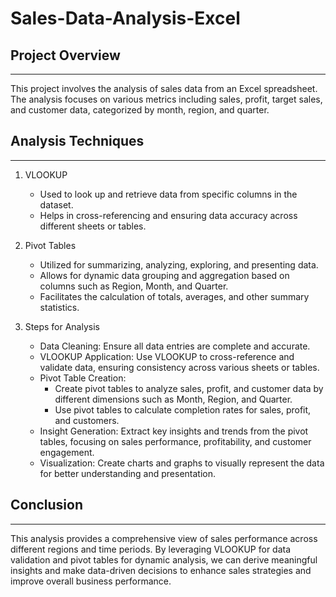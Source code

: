 # Sales-Data-Analysis-Excel

## Project Overview
***
This project involves the analysis of sales data from an Excel spreadsheet. The analysis focuses on various metrics including sales, profit, target sales, and customer data, categorized by month, region, and quarter.

## Analysis Techniques
***
1. VLOOKUP

    - Used to look up and retrieve data from specific columns in the dataset.
    - Helps in cross-referencing and ensuring data accuracy across different sheets or tables.

2. Pivot Tables

    - Utilized for summarizing, analyzing, exploring, and presenting data.
    - Allows for dynamic data grouping and aggregation based on columns such as Region, Month, and Quarter.
    - Facilitates the calculation of totals, averages, and other summary statistics.

3. Steps for Analysis

    - Data Cleaning: Ensure all data entries are complete and accurate.
    - VLOOKUP Application: Use VLOOKUP to cross-reference and validate data, ensuring consistency across various sheets or tables.
    - Pivot Table Creation:
        - Create pivot tables to analyze sales, profit, and customer data by different dimensions such as Month, Region, and Quarter.
        - Use pivot tables to calculate completion rates for sales, profit, and customers.
    - Insight Generation: Extract key insights and trends from the pivot tables, focusing on sales performance, profitability, and customer engagement.
    - Visualization: Create charts and graphs to visually represent the data for better understanding and presentation.

## Conclusion
***
This analysis provides a comprehensive view of sales performance across different regions and time periods. By leveraging VLOOKUP for data validation and pivot tables for dynamic analysis, we can derive meaningful insights and make data-driven decisions to enhance sales strategies and improve overall business performance.
